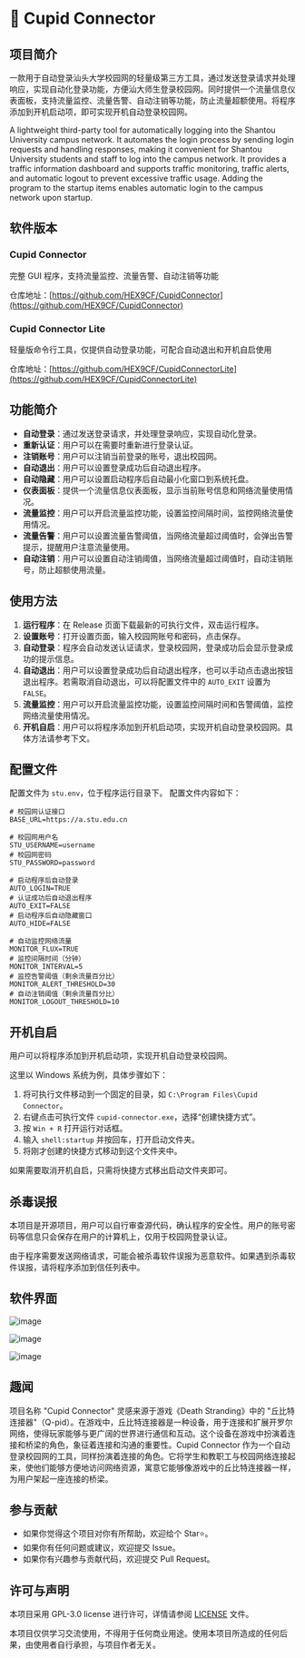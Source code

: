 # 🔗 Cupid Connector

## 项目简介

一款用于自动登录汕头大学校园网的轻量级第三方工具，通过发送登录请求并处理响应，实现自动化登录功能，方便汕大师生登录校园网。同时提供一个流量信息仪表面板，支持流量监控、流量告警、自动注销等功能，防止流量超额使用。将程序添加到开机启动项，即可实现开机自动登录校园网。

A lightweight third-party tool for automatically logging into the Shantou University campus network. It automates the login process by sending login requests and handling responses, making it convenient for Shantou University students and staff to log into the campus network. It provides a traffic information dashboard and supports traffic monitoring, traffic alerts, and automatic logout to prevent excessive traffic usage. Adding the program to the startup items enables automatic login to the campus network upon startup.

## 软件版本

### Cupid Connector

完整 GUI 程序，支持流量监控、流量告警、自动注销等功能

仓库地址：[https://github.com/HEX9CF/CupidConnector](https://github.com/HEX9CF/CupidConnector)

### Cupid Connector Lite

轻量版命令行工具，仅提供自动登录功能，可配合自动退出和开机自启使用

仓库地址：[https://github.com/HEX9CF/CupidConnectorLite](https://github.com/HEX9CF/CupidConnectorLite)

## 功能简介

- **自动登录**：通过发送登录请求，并处理登录响应，实现自动化登录。
- **重新认证**：用户可以在需要时重新进行登录认证。
- **注销账号**：用户可以注销当前登录的账号，退出校园网。
- **自动退出**：用户可以设置登录成功后自动退出程序。
- **自动隐藏**：用户可以设置启动程序后自动最小化窗口到系统托盘。
- **仪表面板**：提供一个流量信息仪表面板，显示当前账号信息和网络流量使用情况。
- **流量监控**：用户可以开启流量监控功能，设置监控间隔时间，监控网络流量使用情况。
- **流量告警**：用户可以设置流量告警阈值，当网络流量超过阈值时，会弹出告警提示，提醒用户注意流量使用。
- **自动注销**：用户可以设置自动注销阈值，当网络流量超过阈值时，自动注销账号，防止超额使用流量。

## 使用方法

1. **运行程序**：在 Release 页面下载最新的可执行文件，双击运行程序。
2. **设置账号**：打开设置页面，输入校园网账号和密码，点击保存。
3. **自动登录**：程序会自动发送认证请求，登录校园网，登录成功后会显示登录成功的提示信息。
4. **自动退出**：用户可以设置登录成功后自动退出程序，也可以手动点击退出按钮退出程序。若需取消自动退出，可以将配置文件中的 `AUTO_EXIT` 设置为 `FALSE`。
5. **流量监控**：用户可以开启流量监控功能，设置监控间隔时间和告警阈值，监控网络流量使用情况。
6. **开机自启**：用户可以将程序添加到开机启动项，实现开机自动登录校园网。具体方法请参考下文。

## 配置文件

配置文件为 `stu.env`，位于程序运行目录下。 配置文件内容如下：

```env
# 校园网认证接口
BASE_URL=https://a.stu.edu.cn

# 校园网用户名
STU_USERNAME=username
# 校园网密码
STU_PASSWORD=password

# 启动程序后自动登录
AUTO_LOGIN=TRUE
# 认证成功后自动退出程序
AUTO_EXIT=FALSE
# 启动程序后自动隐藏窗口
AUTO_HIDE=FALSE

# 自动监控网络流量
MONITOR_FLUX=TRUE
# 监控间隔时间（分钟）
MONITOR_INTERVAL=5
# 监控告警阈值（剩余流量百分比）
MONITOR_ALERT_THRESHOLD=30
# 自动注销阈值（剩余流量百分比）
MONITOR_LOGOUT_THRESHOLD=10
```

## 开机自启

用户可以将程序添加到开机启动项，实现开机自动登录校园网。

这里以 Windows 系统为例，具体步骤如下：

1. 将可执行文件移动到一个固定的目录，如 `C:\Program Files\Cupid Connector`。
2. 右键点击可执行文件 `cupid-connector.exe`，选择“创建快捷方式”。
3. 按 `Win + R` 打开运行对话框。
4. 输入 `shell:startup` 并按回车，打开启动文件夹。 
5. 将刚才创建的快捷方式移动到这个文件夹中。

如果需要取消开机自启，只需将快捷方式移出启动文件夹即可。

## 杀毒误报

本项目是开源项目，用户可以自行审查源代码，确认程序的安全性。用户的账号密码等信息只会保存在用户的计算机上，仅用于校园网登录认证。

由于程序需要发送网络请求，可能会被杀毒软件误报为恶意软件。如果遇到杀毒软件误报，请将程序添加到信任列表中。

## 软件界面

![image](https://github.com/user-attachments/assets/a683aa37-bd7a-4b55-bd03-77dec098376b)

![image](https://github.com/user-attachments/assets/2e35cf80-4820-49b6-8907-4070e34263aa)

![image](https://github.com/user-attachments/assets/fb500d22-2a25-48f2-b2de-8d22352b61bc)

## 趣闻

项目名称 "Cupid Connector" 灵感来源于游戏《Death Stranding》中的 "丘比特连接器"（Q-pid）。在游戏中，丘比特连接器是一种设备，用于连接和扩展开罗尔网络，使得玩家能够与更广阔的世界进行通信和互动。这个设备在游戏中扮演着连接和桥梁的角色，象征着连接和沟通的重要性。Cupid Connector 作为一个自动登录校园网的工具，同样扮演着连接的角色。它将学生和教职工与校园网络连接起来，使他们能够方便地访问网络资源，寓意它能够像游戏中的丘比特连接器一样，为用户架起一座连接的桥梁。

## 参与贡献

- 如果你觉得这个项目对你有所帮助，欢迎给个 Star⭐️。
- 如果你有任何问题或建议，欢迎提交 Issue。
- 如果你有兴趣参与贡献代码，欢迎提交 Pull Request。

## 许可与声明

本项目采用 GPL-3.0 license 进行许可，详情请参阅 [LICENSE](LICENSE) 文件。

本项目仅供学习交流使用，不得用于任何商业用途。使用本项目所造成的任何后果，由使用者自行承担，与项目作者无关。